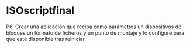 # ISOscriptfinal

P6. Crear una aplicación que reciba como parámetros un dispositivos de bloques un formato de ficheros y un punto de montaje y lo configure para que esté disponible tras reiniciar
